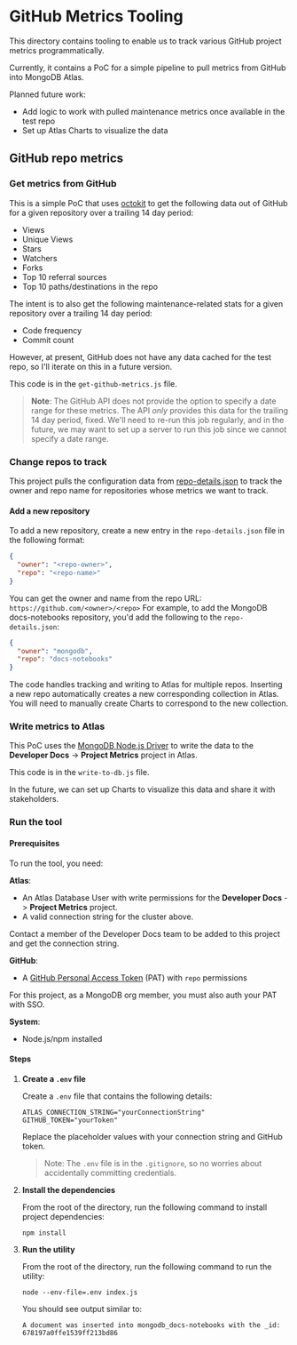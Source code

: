 # GitHub Metrics Tooling

This directory contains tooling to enable us to track various GitHub project metrics programmatically.

Currently, it contains a PoC for a simple pipeline to pull metrics from GitHub into MongoDB Atlas. 

Planned future work: 

- Add logic to work with pulled maintenance metrics once available in the test repo
- Set up Atlas Charts to visualize the data

## GitHub repo metrics

### Get metrics from GitHub

This is a simple PoC that uses [octokit](https://github.com/octokit/octokit.js) to get the following data out of GitHub
for a given repository over a trailing 14 day period:

- Views
- Unique Views
- Stars
- Watchers
- Forks
- Top 10 referral sources
- Top 10 paths/destinations in the repo

The intent is to also get the following maintenance-related stats for a given repository over a trailing 14 day period:

- Code frequency
- Commit count

However, at present, GitHub does not have any data cached for the test repo, so I'll iterate on this in a future version.

This code is in the `get-github-metrics.js` file.

> **Note**: The GitHub API does not provide the option to specify a date range for these metrics. The API _only_ provides
> this data for the trailing 14 day period, fixed. We'll need to re-run this job regularly, and in the future, we
> may want to set up a server to run this job since we cannot specify a date range.

### Change repos to track

This project pulls the configuration data from [repo-details.json](repo-details.json) to track the owner and repo name for repositories whose metrics we want to track.

#### Add a new repository

To add a new repository, create a new entry in the `repo-details.json` file in the following format:

```json
{
  "owner": "<repo-owner>",
  "repo": "<repo-name>"
}
```

You can get the owner and name from the repo URL: `https://github.com/<owner>/<repo>`
For example, to add the MongoDB docs-notebooks repository, you'd add the following to the `repo-details.json`:

```json
{
  "owner": "mongodb",
  "repo": "docs-notebooks"
}
```

The code handles tracking and writing to Atlas for multiple repos. Inserting a new repo automatically creates a new corresponding collection in Atlas. You will need to manually create Charts to correspond to the new collection.

### Write metrics to Atlas

This PoC uses the [MongoDB Node.js Driver](https://www.mongodb.com/docs/drivers/node/current/) to write the data to the
**Developer Docs** -> **Project Metrics** project in Atlas.

This code is in the `write-to-db.js` file.

In the future, we can set up Charts to visualize this data and share it with stakeholders.

### Run the tool

#### Prerequisites

To run the tool, you need:

**Atlas**:

- An Atlas Database User with write permissions for the **Developer Docs** -> **Project Metrics** project.
- A valid connection string for the cluster above.

Contact a member of the Developer Docs team to be added to this project and get the connection string.

**GitHub**:

- A [GitHub Personal Access Token](https://docs.github.com/en/authentication/keeping-your-account-and-data-secure/managing-your-personal-access-tokens) (PAT) with `repo` permissions

For this project, as a MongoDB org member, you must also auth your PAT with SSO.

**System**:

- Node.js/npm installed

#### Steps

1. **Create a `.env` file**

   Create a `.env` file that contains the following details:

   ```
   ATLAS_CONNECTION_STRING="yourConnectionString"
   GITHUB_TOKEN="yourToken"
   ```

   Replace the placeholder values with your connection string and GitHub token.

   > Note: The `.env` file is in the `.gitignore`, so no worries about accidentally committing credentials.

2. **Install the dependencies**

   From the root of the directory, run the following command to install project dependencies:

   ```
   npm install
   ```

3. **Run the utility**

   From the root of the directory, run the following command to run the utility:

   ```
   node --env-file=.env index.js
   ```

   You should see output similar to:

   ```
   A document was inserted into mongodb_docs-notebooks with the _id: 678197a0ffe1539ff213bd86
   ```
